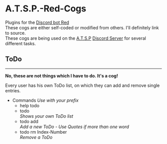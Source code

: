 # A.T.S.P.-Red-Cogs
Plugins for the [Discord bot Red](https://github.com/Twentysix26/Red-DiscordBot)  
These cogs are either self-coded or modified from others. I'll definitely link to source.  
These cogs are being used on the [A.T.S.P](https://yamahi.eu) [Discord Server](http://s.yamahi.eu/chat) for several different tasks.

## ToDo
-------
**No, these are not things which I have to do. It's a cog!**  

Every user has his own ToDo list, on which they can add and remove single entries.
* Commands *Use with your prefix*
  * help todo
  * todo  
    *Shows your own ToDo list*
  * todo add  
    *Add a new ToDo - Use Quotes if more than one word*
  * todo rm Index-Number  
    *Remove a ToDo*
